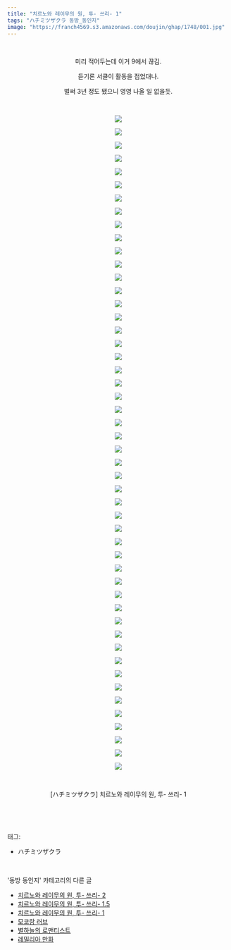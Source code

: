```yaml
---
title: "치르노와 레이무의 원, 투- 쓰리- 1"
tags: "ハチミツザクラ 동방_동인지"
image: "https://franch4569.s3.amazonaws.com/doujin/ghap/1748/001.jpg"
---
```

<div class="article">
<p style="text-align: center; clear: none; float: none;"><br/></p>
<p style="text-align: center; clear: none; float: none;">미리 적어두는데 이거 9에서 끊김.</p>
<p style="text-align: center; clear: none; float: none;">듣기론 서클이 활동을 접었대나.</p>
<p style="text-align: center; clear: none; float: none;">벌써 3년 정도 됐으니 영영 나올 일 없을듯.</p>
<p style="text-align: center; clear: none; float: none;"><br/></p>
<p style="text-align: center; clear: none; float: none;"><img src="{{ site.imgserver2 }}/ghap/1748/001.jpg"/></p>
<p style="text-align: center; clear: none; float: none;"><img src="{{ site.imgserver2 }}/ghap/1748/002.jpg"/></p>
<p style="text-align: center; clear: none; float: none;"><img src="{{ site.imgserver2 }}/ghap/1748/003.jpg"/></p>
<p style="text-align: center; clear: none; float: none;"><img src="{{ site.imgserver2 }}/ghap/1748/004.jpg"/></p>
<p style="text-align: center; clear: none; float: none;"><img src="{{ site.imgserver2 }}/ghap/1748/005.jpg"/></p>
<p style="text-align: center; clear: none; float: none;"><img src="{{ site.imgserver2 }}/ghap/1748/006.jpg"/></p>
<p style="text-align: center; clear: none; float: none;"><img src="{{ site.imgserver2 }}/ghap/1748/007.jpg"/></p>
<p style="text-align: center; clear: none; float: none;"><img src="{{ site.imgserver2 }}/ghap/1748/008.jpg"/></p>
<p style="text-align: center; clear: none; float: none;"><img src="{{ site.imgserver2 }}/ghap/1748/009.jpg"/></p>
<p style="text-align: center; clear: none; float: none;"><img src="{{ site.imgserver2 }}/ghap/1748/010.jpg"/></p>
<p style="text-align: center; clear: none; float: none;"><img src="{{ site.imgserver2 }}/ghap/1748/011.jpg"/></p>
<p style="text-align: center; clear: none; float: none;"><img src="{{ site.imgserver2 }}/ghap/1748/012.jpg"/></p>
<p style="text-align: center; clear: none; float: none;"><img src="{{ site.imgserver2 }}/ghap/1748/013.jpg"/></p>
<p style="text-align: center; clear: none; float: none;"><img src="{{ site.imgserver2 }}/ghap/1748/014.jpg"/></p>
<p style="text-align: center; clear: none; float: none;"><img src="{{ site.imgserver2 }}/ghap/1748/015.jpg"/></p>
<p style="text-align: center; clear: none; float: none;"><img src="{{ site.imgserver2 }}/ghap/1748/016.jpg"/></p>
<p style="text-align: center; clear: none; float: none;"><img src="{{ site.imgserver2 }}/ghap/1748/017.jpg"/></p>
<p style="text-align: center; clear: none; float: none;"><img src="{{ site.imgserver2 }}/ghap/1748/018.jpg"/></p>
<p style="text-align: center; clear: none; float: none;"><img src="{{ site.imgserver2 }}/ghap/1748/019.jpg"/></p>
<p style="text-align: center; clear: none; float: none;"><img src="{{ site.imgserver2 }}/ghap/1748/020.jpg"/></p>
<p style="text-align: center; clear: none; float: none;"><img src="{{ site.imgserver2 }}/ghap/1748/021.jpg"/></p>
<p style="text-align: center; clear: none; float: none;"><img src="{{ site.imgserver2 }}/ghap/1748/022.jpg"/></p>
<p style="text-align: center; clear: none; float: none;"><img src="{{ site.imgserver2 }}/ghap/1748/023.jpg"/></p>
<p style="text-align: center; clear: none; float: none;"><img src="{{ site.imgserver2 }}/ghap/1748/024.jpg"/></p>
<p style="text-align: center; clear: none; float: none;"><img src="{{ site.imgserver2 }}/ghap/1748/025.jpg"/></p>
<p style="text-align: center; clear: none; float: none;"><img src="{{ site.imgserver2 }}/ghap/1748/026.jpg"/></p>
<p style="text-align: center; clear: none; float: none;"><img src="{{ site.imgserver2 }}/ghap/1748/027.jpg"/></p>
<p style="text-align: center; clear: none; float: none;"><img src="{{ site.imgserver2 }}/ghap/1748/028.jpg"/></p>
<p style="text-align: center; clear: none; float: none;"><img src="{{ site.imgserver2 }}/ghap/1748/029.jpg"/></p>
<p style="text-align: center; clear: none; float: none;"><img src="{{ site.imgserver2 }}/ghap/1748/030.jpg"/></p>
<p style="text-align: center; clear: none; float: none;"><img src="{{ site.imgserver2 }}/ghap/1748/031.jpg"/></p>
<p style="text-align: center; clear: none; float: none;"><img src="{{ site.imgserver2 }}/ghap/1748/032.jpg"/></p>
<p style="text-align: center; clear: none; float: none;"><img src="{{ site.imgserver2 }}/ghap/1748/033.jpg"/></p>
<p style="text-align: center; clear: none; float: none;"><img src="{{ site.imgserver2 }}/ghap/1748/034.jpg"/></p>
<p style="text-align: center; clear: none; float: none;"><img src="{{ site.imgserver2 }}/ghap/1748/035.jpg"/></p>
<p style="text-align: center; clear: none; float: none;"><img src="{{ site.imgserver2 }}/ghap/1748/036.jpg"/></p>
<p style="text-align: center; clear: none; float: none;"><img src="{{ site.imgserver2 }}/ghap/1748/037.jpg"/></p>
<p style="text-align: center; clear: none; float: none;"><img src="{{ site.imgserver2 }}/ghap/1748/038.jpg"/></p>
<p style="text-align: center; clear: none; float: none;"><img src="{{ site.imgserver2 }}/ghap/1748/039.jpg"/></p>
<p style="text-align: center; clear: none; float: none;"><img src="{{ site.imgserver2 }}/ghap/1748/040.jpg"/></p>
<p style="text-align: center; clear: none; float: none;"><img src="{{ site.imgserver2 }}/ghap/1748/041.jpg"/></p>
<p style="text-align: center; clear: none; float: none;"><img src="{{ site.imgserver2 }}/ghap/1748/042.jpg"/></p>
<p style="text-align: center; clear: none; float: none;"><img src="{{ site.imgserver2 }}/ghap/1748/043.jpg"/></p>
<p style="text-align: center; clear: none; float: none;"><img src="{{ site.imgserver2 }}/ghap/1748/044.jpg"/></p>
<p style="text-align: center; clear: none; float: none;"><img src="{{ site.imgserver2 }}/ghap/1748/045.jpg"/></p>
<p style="text-align: center; clear: none; float: none;"><img src="{{ site.imgserver2 }}/ghap/1748/046.jpg"/></p>
<p style="text-align: center; clear: none; float: none;"><img src="{{ site.imgserver2 }}/ghap/1748/047.jpg"/></p>
<p style="text-align: center; clear: none; float: none;"><img src="{{ site.imgserver2 }}/ghap/1748/048.jpg"/></p>
<p style="text-align: center; clear: none; float: none;"><img src="{{ site.imgserver2 }}/ghap/1748/049.jpg"/></p>
<p style="text-align: center; clear: none; float: none;"><img src="{{ site.imgserver2 }}/ghap/1748/050.jpg"/></p>
<p style="text-align: center; clear: none; float: none;"><br/></p>
<p style="text-align: center; clear: none; float: none;">[ハチミツザクラ] 치르노와 레이무의 원, 투- 쓰리- 1</p>
<p><br/></p>
</div><br/>
<div class="tagTrail">
<p>태그: </p>
<ul>
<li>ハチミツザクラ</li>
</ul>
</div><br/>
<div class="another">
<p>'동방 동인지' 카테고리의 다른 글</p>
<ul>
<li><a href="/ghap_1750">치르노와 레이무의 원, 투- 쓰리- 2</a></li>
<li><a href="/ghap_1749">치르노와 레이무의 원, 투- 쓰리- 1.5</a></li>
<li><a href="/ghap_1748">치르노와 레이무의 원, 투- 쓰리- 1</a></li>
<li><a href="/ghap_1746">모코랑 러브</a></li>
<li><a href="/ghap_1744">별하늘의 로맨티스트</a></li>
<li><a href="/ghap_1742">레밀리아 만화</a></li>
</ul>
</div><br/>
<div class="cb_module cb_fluid">
<div class="cb_wrt cb_profile">
</div><!-- commentList close -->
</div><br/>
